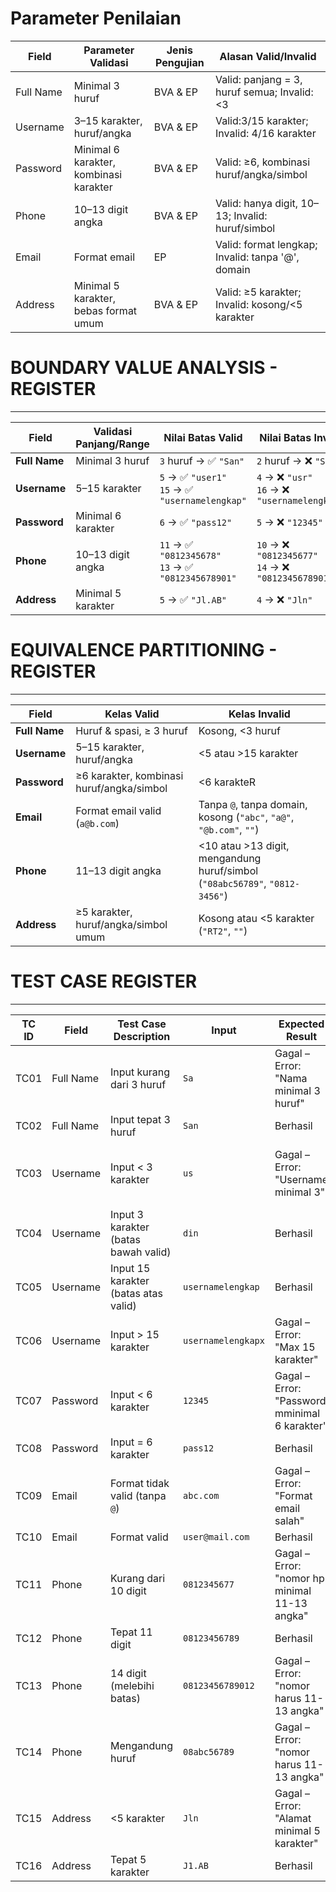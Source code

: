 # Parameter Penilaian 
| Field     | Parameter Validasi                     | Jenis Pengujian | Alasan Valid/Invalid                              |
| --------- | -------------------------------------- | --------------- | ------------------------------------------------- |
| Full Name | Minimal 3 huruf                        | BVA & EP        | Valid: panjang = 3, huruf semua; Invalid: <3      |
| Username  | 3–15 karakter, huruf/angka             | BVA & EP        | Valid:3/15 karakter; Invalid: 4/16 karakter      |
| Password  | Minimal 6 karakter, kombinasi karakter | BVA & EP        | Valid: ≥6, kombinasi huruf/angka/simbol           |
| Phone     | 10–13 digit angka                      | BVA & EP        | Valid: hanya digit, 10–13; Invalid: huruf/simbol  |
| Email     | Format email                           | EP              | Valid: format lengkap; Invalid: tanpa '@', domain |
| Address   | Minimal 5 karakter, bebas format umum  | BVA & EP        | Valid: ≥5 karakter; Invalid: kosong/<5 karakter   |


# BOUNDARY VALUE ANALYSIS - REGISTER
---
| Field         | Validasi Panjang/Range | Nilai Batas Valid                                     | Nilai Batas Invalid                                  |
| ------------- | ---------------------- | ----------------------------------------------------- | ---------------------------------------------------- |
| **Full Name** | Minimal 3 huruf        | `3` huruf → ✅ `"San"`                                 | `2` huruf → ❌ `"Sa"`                                 |
| **Username**  | 5–15 karakter          | `5` → ✅ `"user1"`<br>`15` → ✅ `"usernamelengkap"`     | `4` → ❌ `"usr"`<br>`16` → ❌ `"usernamelengkapx"`     |
| **Password**  | Minimal 6 karakter     | `6` → ✅ `"pass12"`                                    | `5` → ❌ `"12345"`                                    |
| **Phone**     | 10–13 digit angka      | `11` → ✅ `"0812345678"`<br>`13` → ✅ `"0812345678901"` | `10` → ❌ `"0812345677"`<br>`14` → ❌ `"08123456789012"` |
| **Address**   | Minimal 5 karakter     | `5` → ✅ `"Jl.AB"`                                     | `4` → ❌ `"Jln"`                                      |

# EQUIVALENCE PARTITIONING - REGISTER
---
| Field         | Kelas Valid                               | Kelas Invalid                                                               |
| ------------- | ----------------------------------------- | --------------------------------------------------------------------------- |
| **Full Name** | Huruf & spasi, ≥ 3 huruf                  | Kosong, <3 huruf             |
| **Username**  | 5–15 karakter, huruf/angka                | <5 atau >15 karakter                        |
| **Password**  | ≥6 karakter, kombinasi huruf/angka/simbol | <6 karakteR        |
| **Email**     | Format email valid (`a@b.com`)            | Tanpa `@`, tanpa domain, kosong (`"abc"`, `"a@"`, `"@b.com"`, `""`)         |
| **Phone**     | 11–13 digit angka                         | <10 atau >13 digit, mengandung huruf/simbol (`"08abc56789"`, `"0812-3456"`) |
| **Address**   | ≥5 karakter, huruf/angka/simbol umum      | Kosong atau <5 karakter (`"RT2"`, `""`)                                     |

# TEST CASE REGISTER
---
| TC ID | Field     | Test Case Description                | Input              | Expected Result                            | Aktual |  Status |
| ----- | --------- | ------------------------------------ | ------------------ | ------------------------------------------ | ------ |----|
| TC01  | Full Name | Input kurang dari 3 huruf            | `Sa`               | Gagal – Error: "Nama minimal 3 huruf"      | Muncul Pesan "Nama minimal 3 huruf"      |✅|
| TC02  | Full Name | Input tepat 3 huruf                  | `San`              | Berhasil                                   | Berhasil      |✅|
| TC03  | Username  | Input < 3 karakter                   | `us`              | Gagal – Error: "Username minimal 3"        | uncul Pesan "Nama minimal 3 karakter"      |✅|
| TC04  | Username  | Input 3 karakter (batas bawah valid) | `din`            | Berhasil                                   | Berhasil      |✅|
| TC05  | Username  | Input 15 karakter (batas atas valid) | `usernamelengkap`  | Berhasil                                   | Berhasil      |✅|
| TC06  | Username  | Input > 15 karakter                  | `usernamelengkapx` | Gagal – Error: "Max 15 karakter"           | MMuncul Error: "Max 15 karakter"      |✅|
| TC07  | Password  | Input < 6 karakter                   | `12345`            | Gagal – Error: "Password mminimal 6 karakter"   | muncul "password minimal 6 karakter | ✅|      |
| TC08  | Password  | Input = 6 karakter                   | `pass12`           | Berhasil                                   | Berhasil      |✅|
| TC09  | Email     | Format tidak valid (tanpa `@`)       | `abc.com`          | Gagal – Error: "Format email salah"        | Muncul " formal email salah " | ✅      |
| TC10  | Email     | Format valid                         | `user@mail.com`    | Berhasil                                   | Berhasil      |✅|
| TC11  | Phone     | Kurang dari 10 digit                 | `0812345677`       | Gagal – Error: "nomor hp minimal 11-13 angka"        | Muncul "nomor hp minimal 11-13 angka"      | ✅|
| TC12  | Phone     | Tepat 11 digit                       | `08123456789`      | Berhasil                                   | Berhasil      |✅|
| TC13  | Phone     | 14 digit (melebihi batas)            | `08123456789012`   | Gagal – Error: "nomor harus 11-13 angka"        | Muncul "nomor harus 11-13 angka"      |✅|
| TC14  | Phone     | Mengandung huruf                     | `08abc56789`       | Gagal – Error: "nomor harus 11-13 angka"        | Muncul "nomor harus 11-13 angka"     |✅|
| TC15  | Address   | <5 karakter                          | `Jln`              | Gagal – Error: "Alamat minimal 5 karakter" | mmuncul "Alamat minimal 5 karakter"       |✅|
| TC16  | Address   | Tepat 5 karakter                     | `J1.AB`            | Berhasil                                   | Berhasil      |✅|
